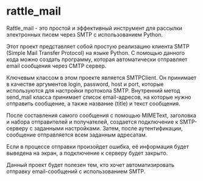 # rattle_mail
Rattle_mail - это простой и эффективный инструмент для рассылки электронных писем через SMTP с использованием Python.


Этот проект представляет собой простую реализацию клиента SMTP (Simple Mail Transfer Protocol) на языке Python. С помощью данного кода можно создать программу, которая автоматически отправляет email сообщения через СМТР сервер.

Ключевым классом в этом проекте является SMTPClient. Он принимает в качестве аргументов login, password, host и port, которые используются для настройки протокола SMTP. Внутренний метод send_mail класса принимает список email-адресов, на которые нужно отправить сообщение, а также название (title) и текст сообщения.

После составления самого сообщения с помощью MIMEText, заголовка и набора отправителей и получателей, создается подключение к SMTP-серверу с заданными настройками. Затем, после аутентификации, сообщение отправляется всем заданным адресатам.

Если в процессе отправки произойдет ошибка, её информация будет выведена на экран, а подключение к серверу будет закрыто.

Данный проект будет полезен тем, кто хочет автоматизировать отправку email-сообщений с использованием SMTP.